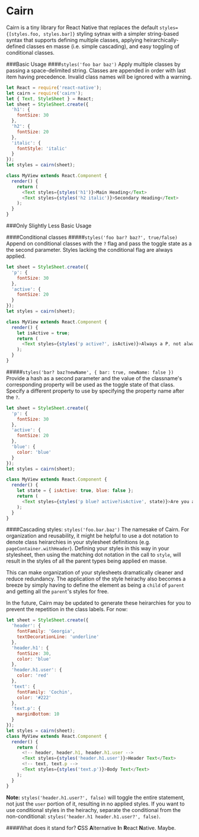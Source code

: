 # Cairn
Cairn is a tiny library for React Native that replaces the default `styles={[styles.foo, styles.bar]}` styling sytnax with a simpler string-based syntax that supports defining multiple classes, applying heirarchically-defined classes en masse (i.e. simple cascading), and easy toggling of conditional classes.

###Basic Usage 
####`styles('foo bar baz')`
Apply multiple classes by passing a space-delimited string.  Classes are appended in order with last item having precedence.  Invalid class names will be ignored with a warning.

```javascript
let React = require('react-native');
let cairn = require('cairn');
let { Text, StyleSheet } = React;
let sheet = StyleSheet.create({
  'h1': {
    fontSize: 30
  },
  'h2': {
    fontSize: 20
  },
  'italic': {
    fontStyle: 'italic'
  }
});
let styles = cairn(sheet);

class MyView extends React.Component {
  render() {
    return (
      <Text styles={styles('h1')}>Main Heading</Text>
      <Text styles={styles('h2 italic')}>Secondary Heading</Text>
    );
  }
}
````

###Only Slightly Less Basic Usage

####Conditional classes
#####`styles('foo bar? baz?', true/false)`
Append on conditional classes with the `?` flag and pass the toggle state as a the second parameter.  Styles lacking the conditional flag are always applied.

````javascript
let sheet = StyleSheet.create({
  'p': {
    fontSize: 30
  },
  'active': {
    fontSize: 20
  }
});
let styles = cairn(sheet);

class MyView extends React.Component {
  render() {
    let isActive = true;
    return (
      <Text styles={styles('p active?', isActive)}>Always a P, not always active</Text>
    );
  }
}
````

#####`styles('bar? baz?newName', { bar: true, newName: false })`
Provide a hash as a second parameter and the value of the classname's corresponding property will be used as the toggle state of that class.  Specify a different property to use by specifying the property name after the `?`.

````javascript
let sheet = StyleSheet.create({
  'p': {
    fontSize: 30
  },
  'active': {
    fontSize: 20
  },
  'blue': {
    color: 'blue'
  }
});
let styles = cairn(sheet);

class MyView extends React.Component {
  render() {
    let state = { isActive: true, blue: false };
    return (
      <Text styles={styles('p blue? active?isActive', state)}>Are you active and blue?</Text>
    );
  }
}
````

####Cascading styles: `styles('foo.bar.baz')`
The namesake of Cairn.  For organization and reusability, it might be helpful to use a dot notation to denote class heirarchies in your stylesheet definitions (e.g. `pageContainer.withHeader`).  Defining your styles in this way in your stylesheet, then using the matching dot notation in the call to `style`, will result in the styles of all the parent types being applied en masse.  

This can make organization of your stylesheets dramatically cleaner and reduce redundancy.  The application of the style heirachy also becomes a breeze by simply having to define the element as being a `child` of `parent` and getting all the `parent`'s styles for free.

In the future, Cairn may be updated to generate these heirarchies for you to prevent the repetition in the class labels.  For now:

````javascript
let sheet = StyleSheet.create({
  'header': {
    fontFamily: 'Georgia',
    textDecorationLine: 'underline'
  },
  'header.h1': {
    fontSize: 30,
    color: 'blue'
  },
  'header.h1.user': {
    color: 'red'
  },
  'text': {
    fontFamily: 'Cochin',
    color: '#222'
  },
  'text.p': {
    marginBottom: 10
  }
});
let styles = cairn(sheet);
class MyView extends React.Component {
  render() {
    return (
      <!-- header, header.h1, header.h1.user -->
      <Text styles={styles('header.h1.user')}>Header Text</Text>
      <!-- text, text.p -->
      <Text styles={styles('text.p')}>Body Text</Text>
    );
  }
}
````

**Note:** `styles('header.h1.user?', false)` will toggle the entire statement, not just the `user` portion of it, resulting in no applied styles.  If you want to use conditional styles in the heirachy, separate the conditional from the non-conditional: `styles('header.h1 header.h1.user?', false)`.


####What does it stand for?
**C**SS **A**lternative **I**n **R**eact **N**ative.  Maybe.
